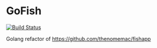 # GoFish

[![Build Status](https://travis-ci.org/thenomemac/gofish.svg?branch=master)](https://travis-ci.org/thenomemac/gofish)

Golang refactor of https://github.com/thenomemac/fishapp
